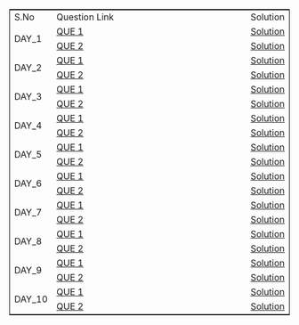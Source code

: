 <html>
   <body>
   <table class="center", style="border:1px solid black">
    <tr>
        <td id="left">S.No</td>
        <td id="center">Question Link</td>
        <td id="right">Solution</td>
    </tr>
    <tr>
        <td rowspan="2",style="white-space: nowrap, width:30%">DAY_1</td>
        <td style="width:90%"><a href="url">QUE 1</a></td>
        <td style="white-space: nowrap"><a href="url">Solution</a></td>
    </tr>
    <tr>
        <td style="width:90%"><a href="url">QUE 2</a></td>
        <td style="white-space: nowrap"><a href="url">Solution</a></td>
    </tr>
    <tr>
        <td rowspan="2",style="white-space: nowrap, width:20%">DAY_2</td>
        <td style="width:90%"><a href="url">QUE 1</a></td>
        <td style="white-space: nowrap"><a href="url">Solution</a></td>
    </tr>
    <tr>
        <td style="width:90%"><a href="url">QUE 2</a></td>
        <td style="white-space: nowrap"><a href="url">Solution</a></td>
    </tr>
    <tr>
        <td rowspan="2",style="white-space: nowrap, width:20%">DAY_3</td>
        <td style="width:90%"><a href="url">QUE 1</a></td>
        <td style="white-space: nowrap"><a href="url">Solution</a></td>
    </tr>
    <tr>
        <td style="width:90%"><a href="url">QUE 2</a></td>
        <td style="white-space: nowrap"><a href="url">Solution</a></td>
    </tr>
    <tr>
        <td rowspan="2",style="white-space: nowrap, width:20%">DAY_4</td>
        <td style="width:90%"><a href="url">QUE 1</a></td>
        <td style="white-space: nowrap"><a href="url">Solution</a></td>
    </tr>
    <tr>
        <td style="width:90%"><a href="url">QUE 2</a></td>
        <td style="white-space: nowrap"><a href="url">Solution</a></td>
    </tr>
    <tr>
        <td rowspan="2",style="white-space: nowrap, width:20%">DAY_5</td>
        <td style="width:90%"><a href="url">QUE 1</a></td>
        <td style="white-space: nowrap"><a href="url">Solution</a></td>
    </tr>
    <tr>
        <td style="width:90%"><a href="url">QUE 2</a></td>
        <td style="white-space: nowrap"><a href="url">Solution</a></td>
    </tr>
    <tr>
        <td rowspan="2",style="white-space: nowrap, width:20%">DAY_6</td>
        <td style="width:90%"><a href="url">QUE 1</a></td>
        <td style="white-space: nowrap"><a href="url">Solution</a></td>
    </tr>
    <tr>
        <td style="width:90%"><a href="url">QUE 2</a></td>
        <td style="white-space: nowrap"><a href="url">Solution</a></td>
    </tr>
    <tr>
        <td rowspan="2",style="white-space: nowrap, width:20%">DAY_7</td>
        <td style="width:90%"><a href="url">QUE 1</a></td>
        <td style="white-space: nowrap"><a href="url">Solution</a></td>
    </tr>
    <tr>
        <td style="width:90%"><a href="url">QUE 2</a></td>
        <td style="white-space: nowrap"><a href="url">Solution</a></td>
    </tr>
    <tr>
        <td rowspan="2",style="white-space: nowrap, width:20%">DAY_8</td>
        <td style="width:90%"><a href="url">QUE 1</a></td>
        <td style="white-space: nowrap"><a href="url">Solution</a></td>
    </tr>
    <tr>
        <td style="width:90%"><a href="url">QUE 2</a></td>
        <td style="white-space: nowrap"><a href="url">Solution</a></td>
    </tr>
    <tr>
        <td rowspan="2",style="white-space: nowrap, width:20%">DAY_9</td>
        <td style="width:90%"><a href="url">QUE 1</a></td>
        <td style="white-space: nowrap"><a href="url">Solution</a></td>
    </tr>
    <tr>
        <td style="width:90%"><a href="url">QUE 2</a></td>
        <td style="white-space: nowrap"><a href="url">Solution</a></td>
    </tr>
    <tr>
        <td rowspan="2",style="white-space: nowrap, width:20%">DAY_10</td>
        <td style="width:90%"><a href="url">QUE 1</a></td>
        <td style="white-space: nowrap"><a href="url">Solution</a></td>
    </tr>
    <tr>
        <td style="width:90%"><a href="url">QUE 2</a></td>
        <td style="white-space: nowrap"><a href="url">Solution</a></td>
    </tr>

</table>
</body>
</html>
